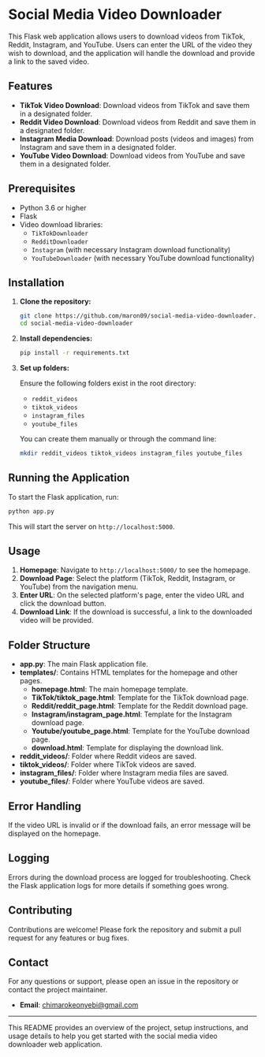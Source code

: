 # Social Media Video Downloader

This Flask web application allows users to download videos from TikTok, Reddit, Instagram, and YouTube. Users can enter the URL of the video they wish to download, and the application will handle the download and provide a link to the saved video.

## Features

- **TikTok Video Download**: Download videos from TikTok and save them in a designated folder.
- **Reddit Video Download**: Download videos from Reddit and save them in a designated folder.
- **Instagram Media Download**: Download posts (videos and images) from Instagram and save them in a designated folder.
- **YouTube Video Download**: Download videos from YouTube and save them in a designated folder.

## Prerequisites

- Python 3.6 or higher
- Flask
- Video download libraries:
  - `TikTokDownloader`
  - `RedditDownloader`
  - `Instagram` (with necessary Instagram download functionality)
  - `YouTubeDownloader` (with necessary YouTube download functionality)

## Installation

1. **Clone the repository:**

   ```sh
   git clone https://github.com/maron09/social-media-video-downloader.git
   cd social-media-video-downloader
   ```

2. **Install dependencies:**

   ```sh
   pip install -r requirements.txt
   ```

3. **Set up folders:**

   Ensure the following folders exist in the root directory:
   - `reddit_videos`
   - `tiktok_videos`
   - `instagram_files`
   - `youtube_files`

   You can create them manually or through the command line:

   ```sh
   mkdir reddit_videos tiktok_videos instagram_files youtube_files
   ```

## Running the Application

To start the Flask application, run:

```sh
python app.py
```

This will start the server on `http://localhost:5000`.

## Usage

1. **Homepage**: Navigate to `http://localhost:5000/` to see the homepage.
2. **Download Page**: Select the platform (TikTok, Reddit, Instagram, or YouTube) from the navigation menu.
3. **Enter URL**: On the selected platform's page, enter the video URL and click the download button.
4. **Download Link**: If the download is successful, a link to the downloaded video will be provided.

## Folder Structure

- **app.py**: The main Flask application file.
- **templates/**: Contains HTML templates for the homepage and other pages.
  - **homepage.html**: The main homepage template.
  - **TikTok/tiktok_page.html**: Template for the TikTok download page.
  - **Reddit/reddit_page.html**: Template for the Reddit download page.
  - **Instagram/instagram_page.html**: Template for the Instagram download page.
  - **Youtube/youtube_page.html**: Template for the YouTube download page.
  - **download.html**: Template for displaying the download link.
- **reddit_videos/**: Folder where Reddit videos are saved.
- **tiktok_videos/**: Folder where TikTok videos are saved.
- **instagram_files/**: Folder where Instagram media files are saved.
- **youtube_files/**: Folder where YouTube videos are saved.

## Error Handling

If the video URL is invalid or if the download fails, an error message will be displayed on the homepage.

## Logging

Errors during the download process are logged for troubleshooting. Check the Flask application logs for more details if something goes wrong.


## Contributing

Contributions are welcome! Please fork the repository and submit a pull request for any features or bug fixes.

## Contact

For any questions or support, please open an issue in the repository or contact the project maintainer.


- **Email**: chimarokeonyebi@gmail.com

---

This README provides an overview of the project, setup instructions, and usage details to help you get started with the social media video downloader web application.